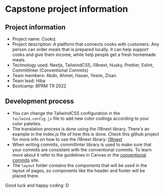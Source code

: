 # Capstone project information

## Project information

- Project name: Cookiz
- Project description: A platform that connects cooks with customers. Any person can order meals that is prepared locally. It can help support cooks and give them income, while help people get a fresh homemade meals.
- Technology used: Nextjs, TailwindCSS, i18next, Husky, Prettier, Eslint, Commitlinter (Conventional Commits)
- Team members: Abdo, Ahmet, Hasan, Yesim, Zisan.
- Team lead: Hiba
- Bootcamp: BPRM TR 2022

## Development process

- You can change the TailwindCSS configuration in the `tailwind.config.js` file to add new color codings according to your color palettes.
- The translation process is done using the i18next library. There's an example in the index.js file of how this is done. Check this github project for more info on how to use the i18next library: [i18next](https://github.com/i18next/next-i18next)
- When writing commits, commitlinter library is used to make sure that your commits are consistent with the conventional commits. To learn more about it refer to the guidelines in Canvas or the [conventional commits](https://www.conventionalcommits.org/en/v1.0.0/#summary) site.
- The `layout` folder contains the components that will be used in the layout of pages, so components like the header and footer will be placed there.

Good luck and happy coding :D
